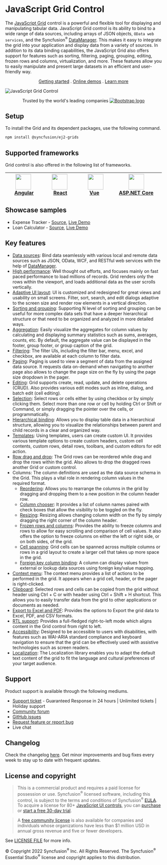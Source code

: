 # JavaScript Grid Control

The [JavaScript Grid](https://www.syncfusion.com/javascript-ui-controls/js-data-grid?utm_source=npm&utm_medium=listing&utm_campaign=javascript-grid-npm) control is a powerful and flexible tool for displaying and manipulating tabular data. JavaScript Grid control is its ability to bind to a wide range of data sources, including arrays of JSON objects, `OData web services`, and the Syncfusion<sup>®</sup> [DataManager](https://ej2.syncfusion.com/documentation/data/data-binding/?utm_source=npm&utm_medium=listing&utm_campaign=javascript-grid-npm). This makes it easy to integrate the grid into your application and display data from a variety of sources. In addition to its data binding capabilities, the JavaScript Grid also offers support for features such as sorting, filtering, paging, grouping, editing, frozen rows and columns, virtualization, and more. These features allow you to easily manipulate and present large datasets in an efficient and user-friendly way.

<p align="center">
  <a href="https://ej2.syncfusion.com/documentation/grid/getting-started/?utm_source=npm&utm_medium=listing&utm_campaign=javascript-grid-npm">Getting started</a> . 
  <a href="https://ej2.syncfusion.com/demos/?utm_source=npm&utm_medium=listing&utm_campaign=javascript-grid-npm#/material/grid/grid-overview.html">Online demos</a> . 
  <a href="https://www.syncfusion.com/javascript-ui-controls/grid">Learn more</a>
</p>

![JavaScript Grid Control](https://raw.githubusercontent.com/SyncfusionExamples/nuget-img/master/javascript/javascript-datagrid.png)

<p align="center">
Trusted by the world's leading companies
  <a href="https://www.syncfusion.com">
    <img src="https://raw.githubusercontent.com/SyncfusionExamples/nuget-img/master/syncfusion/syncfusion-trusted-companies.webp" alt="Bootstrap logo">
  </a>
</p>
  
## Setup

To install the Grid and its dependent packages, use the following command.

```sh
npm install @syncfusion/ej2-grids
```
## Supported frameworks

Grid control is also offered in the following list of frameworks.

| [<img src="https://ej2.syncfusion.com/github/images/angular.svg" height="50" />](https://www.syncfusion.com/angular-ui-components?utm_medium=listing&utm_source=github)<br/>&nbsp;&nbsp;&nbsp;&nbsp;&nbsp;[Angular](https://www.syncfusion.com/angular-ui-components?utm_medium=listing&utm_source=github)&nbsp;&nbsp;&nbsp;&nbsp; | [<img src="https://ej2.syncfusion.com/github/images/react.svg"  height="50" />](https://www.syncfusion.com/react-ui-components?utm_medium=listing&utm_source=github)<br/>&nbsp;&nbsp;&nbsp;&nbsp;&nbsp;&nbsp;&nbsp;[React](https://www.syncfusion.com/react-ui-components?utm_medium=listing&utm_source=github)&nbsp;&nbsp;&nbsp;&nbsp;&nbsp;&nbsp; | [<img src="https://ej2.syncfusion.com/github/images/vue.svg" height="50" />](https://www.syncfusion.com/vue-ui-components?utm_medium=listing&utm_source=github)<br/>&nbsp;&nbsp;&nbsp;&nbsp;&nbsp;&nbsp;&nbsp;[Vue](https://www.syncfusion.com/vue-ui-components?utm_medium=listing&utm_source=github)&nbsp;&nbsp;&nbsp;&nbsp;&nbsp;&nbsp;&nbsp;&nbsp;&nbsp; | [<img src="https://ej2.syncfusion.com/github/images/netcore.svg" height="50" />](https://www.syncfusion.com/aspnet-core-ui-controls?utm_medium=listing&utm_source=github)<br/>&nbsp;&nbsp;[ASP.NET&nbsp;Core](https://www.syncfusion.com/aspnet-core-ui-controls?utm_medium=listing&utm_source=github)&nbsp;&nbsp; | [<img src="https://ej2.syncfusion.com/github/images/netmvc.svg" height="50" />](https://www.syncfusion.com/aspnet-mvc-ui-controls?utm_medium=listing&utm_source=github)<br/>&nbsp;&nbsp;[ASP.NET&nbsp;MVC](https://www.syncfusion.com/aspnet-mvc-ui-controls?utm_medium=listing&utm_source=github)&nbsp;&nbsp; | 
| :-----: | :-----: | :-----: | :-----: | :-----: |

## Showcase samples

* Expense Tracker - [Source](https://github.com/syncfusion/ej2-sample-ts-expensetracker?utm_source=npm&utm_medium=listing&utm_campaign=javascript-grid-npm), [Live Demo](https://ej2.syncfusion.com/showcase/typescript/expensetracker/?utm_source=npm&utm_medium=listing&utm_campaign=javascript-grid-npm#/dashboard)
* Loan Calculator - [Source](https://github.com/syncfusion/ej2-sample-ts-loancalculator), [Live Demo](https://ej2.syncfusion.com/showcase/typescript/loancalculator/?utm_source=npm&utm_medium=listing&utm_campaign=javascript-grid-npm)

## Key features

* [Data sources](https://ej2.syncfusion.com/demos/?utm_source=npm&utm_medium=listing&utm_campaign=javascript-grid-npm#/material/grid/local-data.html): Bind data seamlessly with various local and remote data sources such as JSON, OData, WCF, and RESTful web services with the help of [DataManager](https://ej2.syncfusion.com/documentation/data/getting-started/?utm_source=npm&utm_medium=listing&utm_campaign=javascript-grid-npm).
* [High performance](https://ej2.syncfusion.com/demos/?utm_source=npm&utm_medium=listing&utm_campaign=javascript-grid-npm#/material/grid/virtual-scrolling.html): Well thought out efforts, and focuses mainly on fast paced performance to load millions of records. Grid renders only the rows within the viewport, and loads additional data as the user scrolls vertically.
* [Adaptive UI layout](https://ej2.syncfusion.com/demos/?utm_source=npm&utm_medium=listing&utm_campaign=javascript-grid-npm#/material/grid/adaptive-layout.html): UI is customized and redesigned for great views and usability on small screens. Filter, sort, search, and edit dialogs adaptive to the screen size and render row elements in a vertical direction.
* [Sorting and grouping](https://ej2.syncfusion.com/demos/?utm_source=npm&utm_medium=listing&utm_campaign=javascript-grid-npm#/material/grid/grouping.html): Supporting N level of sorting and grouping can be useful for more complex data sets that have a deeper hierarchical structure or that need to be organized and analyzed in more detailed ways.
* [Aggregation](https://ej2.syncfusion.com/demos/?utm_source=npm&utm_medium=listing&utm_campaign=javascript-grid-npm#/material/grid/aggregate-default.html): Easily visualize the aggregates for column values by calculating and displaying summary statistics such as sums, averages, counts, etc. By default, the aggregate value can be displayed in the footer, group footer, or group caption of the grid.
* [Filtering](https://ej2.syncfusion.com/demos/?utm_source=npm&utm_medium=listing&utm_campaign=javascript-grid-npm#/material/grid/filter.html): The filter UIs, including the filter bar, menu, excel, and checkbox, are available at each column to filter data.
* [Paging](https://ej2.syncfusion.com/demos/?utm_source=npm&utm_medium=listing&utm_campaign=javascript-grid-npm#/material/grid/default-paging.html): Paging is used to view a segment of data from the assigned data source. It requests data on-demand when navigating to another page also allows to change the page size on the fly by using the page size dropdown in the pager.
* [Editing](https://ej2.syncfusion.com/demos/?utm_source=npm&utm_medium=listing&utm_campaign=javascript-grid-npm#/material/grid/normal-editing.html): Grid supports create, read, update, and delete operations (CRUD). Also provides various edit modes such as inline, dialog, and batch edit (cell editing).
* [Selection](https://ej2.syncfusion.com/demos/?utm_source=npm&utm_medium=listing&utm_campaign=javascript-grid-npm#/material/grid/selection.html): Select rows or cells either by using checkbox or by simply clicking them. Select more than one row or cell by holding Ctrl or Shift or Command, or simply dragging the pointer over the cells, or programmatically.
* [Hierarchical binding](https://ej2.syncfusion.com/demos/?utm_source=npm&utm_medium=listing&utm_campaign=javascript-grid-npm#/bootstrap5/grid/hierarchy.html): Allows you to display table data in a hierarchical structure, allowing you to visualize the relationships between parent and child records in a clear and organized way.
* [Templates](https://ej2.syncfusion.com/demos/?utm_source=npm&utm_medium=listing&utm_campaign=javascript-grid-npm#/material/grid/column-template.html): Using templates, users can create custom UI. It provides various template options to create custom headers, custom cell contents, custom rows, detail rows, toolbars, and custom editors for edit action.
* [Row drag and drop](https://ej2.syncfusion.com/demos/?utm_source=npm&utm_medium=listing&utm_campaign=javascript-grid-npm#/material/grid/drag-and-drop.html): The Grid rows can be reordered while drag and drop the rows within the grid. Also allows to drop the dragged rows another Grid or custom control.
* Columns: The column definitions are used as the data source schema in the Grid. This plays a vital role in rendering column values in the required format.
  * [Reordering](https://ej2.syncfusion.com/demos/?utm_source=npm&utm_medium=listing&utm_campaign=javascript-grid-npm#/material/grid/reorder.html): Allows you to rearrange the columns in the grid by dragging and dropping them to a new position in the column header row.
  * [Column chooser](https://ej2.syncfusion.com/demos/?utm_source=npm&utm_medium=listing&utm_campaign=javascript-grid-npm#/material/grid/column-chooser.html): It provides a list of column names paired with check boxes that allow the visibility to be toggled on the fly.
  * [Resizing](https://ej2.syncfusion.com/demos/?utm_source=npm&utm_medium=listing&utm_campaign=javascript-grid-npm#/material/grid/column-resize.html): Resizing allows changing column width on the fly by simply dragging the right corner of the column header.
  * [Frozen rows and columns](https://ej2.syncfusion.com/demos/?utm_source=npm&utm_medium=listing&utm_campaign=javascript-grid-npm#/material/grid/frozen-rows-columns.html): Provides the ability to freeze columns and rows to allow for easy scrolling and comparison of cell values. It also offers the option to freeze columns on either the left or right side, or on both sides, of the grid.
  * [Cell spanning](https://ej2.syncfusion.com/demos/?utm_source=npm&utm_medium=listing&utm_campaign=javascript-grid-npm#/material/grid/column-spanning.html): Grid cells can be spanned across multiple columns or rows in a grid layout to create a larger cell that takes up more space in the grid.
  * [Foreign key column binding](https://ej2.syncfusion.com/demos/?utm_source=npm&utm_medium=listing&utm_campaign=javascript-grid-npm#/material/grid/foreign-key.html): A column can display values from external or lookup data sources using foreign key/value mapping.
* [Context menu](https://ej2.syncfusion.com/demos/?utm_source=npm&utm_medium=listing&utm_campaign=javascript-grid-npm#/material/grid/context-menu.html): The context menu provides a list of actions to be performed in the grid. It appears when a grid cell, header, or the pager is right-clicked.
* [Clipboard](https://ej2.syncfusion.com/demos/?utm_source=npm&utm_medium=listing&utm_campaign=javascript-grid-npm#/material/grid/clipboard.html): Selected rows and cells can be copied from the grid without header using Ctrl + C or with header using Ctrl + Shift + H shortcut. This allows you to easily transfer data from the grid to other applications or documents as needed.
* [Export to Excel and PDF](https://ej2.syncfusion.com/demos/?utm_source=npm&utm_medium=listing&utm_campaign=javascript-grid-npm#/material/grid/default-exporting.html): Provides the options to Export the grid data to Excel, PDF, and CSV formats.
* [RTL support](https://ej2.syncfusion.com/documentation/grid/global-local/?utm_source=npm&utm_medium=listing&utm_campaign=javascript-grid-npm#right-to-left-rtl): Provides a full-fledged right-to-left mode which aligns content in the Grid control from right to left.
* [Accessibility](https://ej2.syncfusion.com/documentation/grid/accessibility/?utm_source=npm&utm_medium=listing&utm_campaign=javascript-grid-npm#wai-aria): Designed to be accessible to users with disabilities, with features such as WAI-ARIA standard compliance and keyboard navigation to ensure that the grid can be effectively used with assistive technologies such as screen readers.
* [Localization](https://ej2.syncfusion.com/documentation/grid/global-local/?utm_source=npm&utm_medium=listing&utm_campaign=javascript-grid-npm#localization): The Localization library enables you to adapt the default text content of the grid to fit the language and cultural preferences of your target audience.

## Support

Product support is available through the following mediums.

* [Support ticket](https://support.syncfusion.com/support/tickets/create) - Guaranteed Response in 24 hours | Unlimited tickets | Holiday support
* [Community forum](https://www.syncfusion.com/forums/essential-js2?utm_source=npm&utm_medium=listing&utm_campaign=javascript-grid-npm)
* [GitHub issues](https://github.com/syncfusion/ej2-javascript-ui-controls/issues/new)
* [Request feature or report bug](https://www.syncfusion.com/feedback/javascript?utm_source=npm&utm_medium=listing&utm_campaign=javascript-grid-npm)
* Live chat

## Changelog

Check the changelog [here](https://github.com/syncfusion/ej2-javascript-ui-controls/blob/master/controls/grids/CHANGELOG.md?utm_source=npm&utm_medium=listing&utm_campaign=javascript-grid-npm). Get minor improvements and bug fixes every week to stay up to date with frequent updates.

## License and copyright

> This is a commercial product and requires a paid license for possession or use. Syncfusion<sup>®</sup> licensed software, including this control, is subject to the terms and conditions of Syncfusion<sup>®</sup> [EULA](https://www.syncfusion.com/eula/es/). To acquire a license for 80+ [JavaScript UI controls](https://www.syncfusion.com/javascript-ui-controls), you can [purchase](https://www.syncfusion.com/sales/products) or [start a free 30-day trial](https://www.syncfusion.com/account/manage-trials/start-trials).

> A [free community license](https://www.syncfusion.com/products/communitylicense) is also available for companies and individuals whose organizations have less than $1 million USD in annual gross revenue and five or fewer developers.

See [LICENSE FILE](https://github.com/syncfusion/ej2-javascript-ui-controls/blob/master/license?utm_source=npm&utm_medium=listing&utm_campaign=javascript-grid-npm) for more info.

&copy; Copyright 2022 Syncfusion<sup>®</sup> Inc. All Rights Reserved. The Syncfusion<sup>®</sup> Essential Studio<sup>®</sup> license and copyright applies to this distribution.
